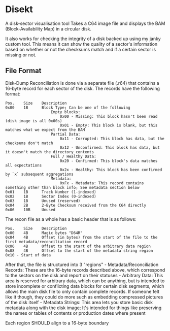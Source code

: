 # Disekt

A disk-sector visualisation tool
Takes a C64 image file and displays the BAM (Block-Availability Map)
in a circular disk.

It also works for checking the integrity of a disk backed up using my
janky custom tool. This means it can show the quality of a sector's
information based on whether or not the checksums match and if
a certain sector is missing or not.

## File Format

Disk-Dump Reconciliation is done via a separate file (.r64)
that contains a 16-byte record for each sector of the disk.
The records have the following format:

	Pos.	Size	Description
	0x00	1B		Block Type; Can be one of the following
						Empty blocks:
							0x00 - Missing: This block hasn't been read (disk image is all 0x00s)
							0x01 - Empty: This block is blank, but this matches what we expect from the BAM
						Partial Data:
							0x11 - Corrupted: This block has data, but the checksums don't match
							0x12 - Unconfirmed: This block has data, but it doesn't match the directory contents
						Full / Healthy Data:
							0x20 - Confirmed: This block's data matches all expectations
							0x2x - Healthy: This block has been confirmed by `x` subsequent aggregations
						Metadata:
							0xFx - Metadata: This record contains something other than block info; See metadata section below
	0x01	1B		Track Number (1-indexed)
	0x02	1B		Sector Index (0-indexed)
	0x03	1B		Unused (reserved)
	0x04	2B		2-Byte Checksum received from the C64 directly
	0x06	10B		Unused
	
The recon file as a whole has a basic header that is as follows:

	Pos.	Size	Description
	0x00	4B		Magic bytes "D64R"
	0x04	4B		Offset (in bytes) from the start of the file to the first metadata/reconciliation record
	0x06	4B		Offset to the start of the arbitrary data region
	0x08	4B		Offset to the start of the metadata string region
	0x10 - Start of data

After that, the file is structured into 3 "regions"
	- Metadata/Reconciliation Records:
		These are the 16-byte records described above, which correspond to the sectors on the disk and report on their statuses
	- Arbitrary Data:
		This area is reserved for arbitrary data, which can be anything, but is intended to store incomplete or
		conflicting data blocks for certain disk segments, which allows the main disk file to only contain complete records.
		If someone felt like it though, they could do more such as embedding compressed pictures of the disk itself
	- Metadata Strings:
		This area lets you store basic disk metadata along with the disk image;
		It's intended for things like preserving the names or tables of contents or production dates where present

Each region SHOULD align to a 16-byte boundary

